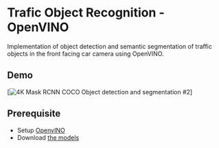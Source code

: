 # Trafic Object Recognition - OpenVINO

Implementation of  object detection and semantic segmentation of traffic objects in the front facing car camera using OpenVINO.

## Demo

[![4K Mask RCNN COCO Object detection and segmentation #2](https://gitlab.com/willyfitrahendria/trafic-object-recognition-openvino/-/raw/master/demo/driving_jakarta.gif)]

## Prerequisite
*  Setup [OpenvINO](https://docs.openvinotoolkit.org/latest/_docs_install_guides_installing_openvino_linux.html)
*  Download [the models](https://software.intel.com/en-us/openvino-toolkit/documentation/pretrained-models)